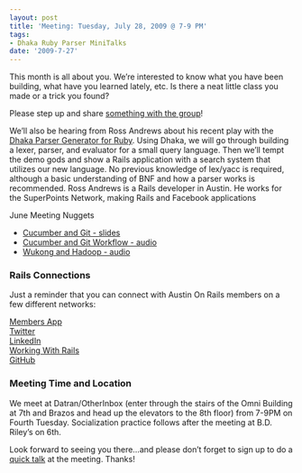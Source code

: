 ```yaml
---
layout: post
title: 'Meeting: Tuesday, July 28, 2009 @ 7-9 PM'
tags:
- Dhaka Ruby Parser MiniTalks
date: '2009-7-27'
---
```

This month is all about you. We’re interested to know what you have been building, what have you learned lately, etc. Is there a neat little class you made or a trick you found?

Please step up and share [something with the group](http://wiki.github.com/austinonrails/members/mini-talks-july-austin-on-rails-meeting)!

We’ll also be hearing from Ross Andrews about his recent play with the [Dhaka Parser Generator for Ruby](http://dhaka.rubyforge.org/). Using Dhaka, we will go through building a lexer, parser, and evaluator for a small query language. Then we’ll tempt the demo gods and show a Rails application with a search system that utilizes our new language. No previous knowledge of lex/yacc is required, although a basic understanding of BNF and how a parser works is recommended. Ross Andrews is a Rails developer in Austin. He works for the SuperPoints Network, making Rails and Facebook applications

June Meeting Nuggets

- [Cucumber and Git - slides](http://www.slideshare.net/techpeace/how-i-roll-a-cucumbergit-workflow)
- [Cucumber and Git Workflow - audio](https://github.com/austinonrails/Meetings/blob/master/2009/How_I_Roll_A_Cucumber_git_Workflow.mp3)
- [Wukong and Hadoop - audio](Processing_Large_Datasets_with_Ruby_and_Hadoop.mp3)

### Rails Connections

Just a reminder that you can connect with Austin On Rails members on a few different networks:

[Members App](http://members.austinonrails.org)  
 [Twitter](http://twitter.com/austinonrails)  
 [LinkedIn](http://www.linkedin.com/groups?gid=37006)  
 [Working With Rails](http://www.workingwithrails.com/group/4451-austin-on-rails)  
 [GitHub](http://github.com/austinonrails)

### Meeting Time and Location

We meet at Datran/OtherInbox (enter through the stairs of the Omni Building at 7th and Brazos and head up the elevators to the 8th floor) from 7-9PM on Fourth Tuesday. Socialization practice follows after the meeting at B.D. Riley’s on 6th.

Look forward to seeing you there…and please don’t forget to sign up to do a [quick talk](http://wiki.github.com/austinonrails/members/mini-talks-july-austin-on-rails-meeting) at the meeting. Thanks!

